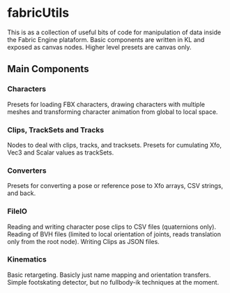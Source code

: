 # fabricUtils
This is as a collection of useful bits of code for manipulation of data inside the Fabric Engine plataform. Basic components are written in KL and exposed as canvas nodes. Higher level presets are canvas only.

## Main Components
### Characters
Presets for loading FBX characters, drawing characters with multiple meshes and transforming character animation from  global to local space.

### Clips, TrackSets and Tracks
Nodes to deal with clips, tracks, and tracksets. Presets for cumulating Xfo, Vec3 and Scalar values as trackSets.

### Converters
Presets for converting a pose or reference pose to Xfo arrays, CSV strings, and back.

### FileIO
Reading and writing character pose clips to CSV files (quaternions only). Reading of BVH files (limited to local orientation of joints, reads translation only from the root node). Writing Clips as JSON files.

### Kinematics
Basic retargeting. Basicly just name mapping and orientation transfers. Simple footskating detector, but no fullbody-ik techniques at the moment.